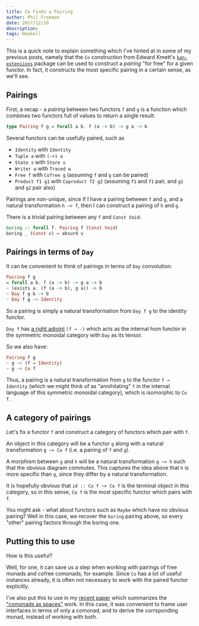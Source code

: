 ```yaml
---
title: Co Finds a Pairing
author: Phil Freeman
date: 2017/12/10
description:
tags: Haskell
---
```


This is a quick note to explain something which I've hinted at in some of my previous posts, namely that the `Co` construction from Edward Kmett's [`kan-extensions`](https://hackage.haskell.org/package/kan-extensions) package can be used to construct a _pairing_ "for free" for a given functor. In fact, it constructs the most specific pairing in a certain sense, as we'll see.

## Pairings

First, a recap - a _pairing_ between two functors `f` and `g` is a function which combines two functors full of values to return a single result:

```purescript
type Pairing f g = forall a b. f (a -> b) -> g a -> b
```

Several functors can be usefully paired, such as

- `Identity` with `Identity`
- `Tuple a` with `(->) a`
- `State s` with `Store s`
- `Writer w` with `Traced w`
- `Free f` with `Cofree g` (assuming `f` and `g` can be paired)
- `Product f1 g1` with `Coproduct f2 g2` (assuming `f1` and `f1` pair, and `g1` and `g2` pair also)

Pairings are non-unique, since if I have a pairing between `f` and `g`, and a natural transformation `h ~> f`, then I can construct a pairing of `h` and `g`.

There is a trivial pairing between any `f` and `Const Void`:

```purescript
boring :: forall f. Pairing f (Const Void)
boring _ (Const v) = absurd v
```

## Pairings in terms of `Day`

It can be convenient to think of pairings in terms of `Day` convolution:

```purescript
Pairing f g
= forall a b. f (a -> b) -> g a -> b
~ (exists a. (f (a -> b), g a)) -> b
~ Day f g b -> b
~ Day f g ~> Identity
```

So a pairing is simply a natural transformation from `Day f g` to the identity functor.

`Day f` has [a right adjoint](https://github.com/paf31/purescript-day/blob/b2852de986384b50e2113b6efb3dd29eec39446e/generated-docs/Data/Functor/Day/Hom.md) `(f ⊸ -)` which acts as the internal hom functor in the symmetric monoidal category with `Day` as its tensor.

So we also have:

```purescript
Pairing f g
~ g ~> (f ⊸ Identity)
~ g ~> Co f
```

Thus, a pairing is a natural transformation from `g` to the functor `f ⊸ Identity` (which we might think of as "annihilating" `f` in the internal language of this symmetric monoidal category), which is isomorphic to `Co f`.

## A category of pairings

Let's fix a functor `f` and construct a category of functors which pair with `f`.

An object in this category will be a functor `g` along with a natural transformation `g ~> Co f` (i.e. a pairing of `f` and `g`).

A morphism between `g` and `h` will be a natural transformation `g ~> h` such that the obvious diagram commutes. This captures the idea above that `h` is more specific than `g`, since they differ by a natural transformation.

It is hopefully obvious that `id :: Co f ~> Co f` is the terminal object in this category, so in this sense, `Co f` is the most specific functor which pairs with `f`.

You might ask - what about functors such as `Maybe` which have no obvious pairing? Well in this case, we recover the `boring` pairing above, so every "other" pairing factors through the boring one.

## Putting this to use

How is this useful?

Well, for one, it can save us a step when working with pairings of free monads and cofree comonads, for example. Since `Co` has a lot of useful instances already, it is often not necessary to work with the paired functor explicitly.

I've also put this to use in my [recent paper](https://github.com/paf31/the-future-is-comonadic/blob/master/docs/main.pdf) which summarizes the ["comonads as spaces"](http://blog.functorial.com/posts/2016-08-07-Comonads-As-Spaces.html) work. In this case, it was convenient to frame user interfaces in terms of only a comonad, and to derive the corrsponding monad, instead of working with both.
